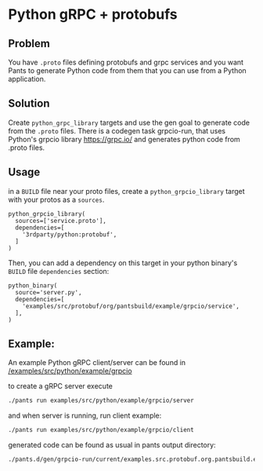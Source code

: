 # Python gRPC + protobufs

## Problem
You have `.proto` files defining protobufs and grpc services and you want Pants to generate Python code from them that you can use from a Python application.

## Solution
Create `python_grpc_library` targets and use the gen goal to generate code from the `.proto` files. There is a codegen task grpcio-run, that uses Python's grpcio library https://grpc.io/ and generates python code from .proto files.

## Usage

in a `BUILD` file near your proto files, create a `python_grpcio_library` target with your protos as a `sources`.

```build
python_grpcio_library(
  sources=['service.proto'],
  dependencies=[
    '3rdparty/python:protobuf',
  ]
)
```

Then, you can add a dependency on this target in your python binary's `BUILD` file `dependencies` section:

```build
python_binary(
  source='server.py',
  dependencies=[
    'examples/src/protobuf/org/pantsbuild/example/grpcio/service',
  ],
)
```

## Example:
An example Python gRPC client/server can be found in [/examples/src/python/example/grpcio](https://github.com/pantsbuild/pants/tree/master/examples/src/python/example/grpcio)

to create a gRPC server execute
```bash
./pants run examples/src/python/example/grpcio/server
```

and when server is running, run client example:
```bash
./pants run examples/src/python/example/grpcio/client
```

generated code can be found as usual in pants output directory:
```bash
./pants.d/gen/grpcio-run/current/examples.src.protobuf.org.pantsbuild.example.service.service/current/org/pantsbuild/example/service
```
